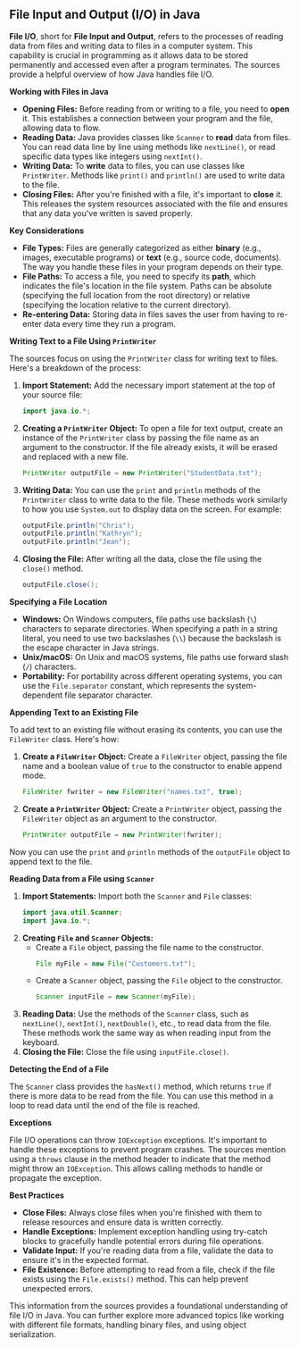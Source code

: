 ## File Input and Output (I/O) in Java

**File I/O**, short for **File Input and Output**, refers to the processes of reading data from files and writing data to files in a computer system. This capability is crucial in programming as it allows data to be stored permanently and accessed even after a program terminates.  The sources provide a helpful overview of how Java handles file I/O.

**Working with Files in Java**

*   **Opening Files:** Before reading from or writing to a file, you need to **open** it. This establishes a connection between your program and the file, allowing data to flow. 
*   **Reading Data:**  Java provides classes like `Scanner` to **read** data from files. You can read data line by line using methods like `nextLine()`, or read specific data types like integers using `nextInt()`.
*   **Writing Data:** To **write** data to files, you can use classes like `PrintWriter`. Methods like `print()` and `println()` are used to write data to the file.
*   **Closing Files:** After you're finished with a file, it's important to **close** it. This releases the system resources associated with the file and ensures that any data you've written is saved properly.

**Key Considerations**

*   **File Types:** Files are generally categorized as either **binary** (e.g., images, executable programs) or **text** (e.g., source code, documents). The way you handle these files in your program depends on their type.
*   **File Paths:** To access a file, you need to specify its **path**, which indicates the file's location in the file system. Paths can be absolute (specifying the full location from the root directory) or relative (specifying the location relative to the current directory).
*   **Re-entering Data:** Storing data in files saves the user from having to re-enter data every time they run a program.

**Writing Text to a File Using `PrintWriter`**

The sources focus on using the `PrintWriter` class for writing text to files. Here's a breakdown of the process:

1.  **Import Statement:** Add the necessary import statement at the top of your source file:
    ```java
    import java.io.*; 
    ```
2.  **Creating a `PrintWriter` Object:** To open a file for text output, create an instance of the `PrintWriter` class by passing the file name as an argument to the constructor. If the file already exists, it will be erased and replaced with a new file.
    ```java
    PrintWriter outputFile = new PrintWriter("StudentData.txt"); 
    ```
3.  **Writing Data:** You can use the `print` and `println` methods of the `PrintWriter` class to write data to the file. These methods work similarly to how you use `System.out` to display data on the screen. For example:
    ```java
    outputFile.println("Chris"); 
    outputFile.println("Kathryn");
    outputFile.println("Jean"); 
    ```
4.  **Closing the File:**  After writing all the data, close the file using the `close()` method.
    ```java
    outputFile.close();
    ```

**Specifying a File Location**

*   **Windows:**  On Windows computers, file paths use backslash (`\`) characters to separate directories. When specifying a path in a string literal, you need to use two backslashes (`\\`) because the backslash is the escape character in Java strings.
*   **Unix/macOS:** On Unix and macOS systems, file paths use forward slash (`/`) characters. 
*   **Portability:** For portability across different operating systems, you can use the `File.separator` constant, which represents the system-dependent file separator character.

**Appending Text to an Existing File**

To add text to an existing file without erasing its contents, you can use the `FileWriter` class. Here's how:

1.  **Create a `FileWriter` Object:** Create a `FileWriter` object, passing the file name and a boolean value of `true` to the constructor to enable append mode.
    ```java
    FileWriter fwriter = new FileWriter("names.txt", true);
    ```
2.  **Create a `PrintWriter` Object:** Create a `PrintWriter` object, passing the `FileWriter` object as an argument to the constructor.
    ```java
    PrintWriter outputFile = new PrintWriter(fwriter);
    ```

Now you can use the `print` and `println` methods of the `outputFile` object to append text to the file.

**Reading Data from a File using `Scanner`**

1.  **Import Statements:** Import both the `Scanner` and `File` classes:
    ```java
    import java.util.Scanner;
    import java.io.*; 
    ```
2.  **Creating `File` and `Scanner` Objects:** 
    *   Create a `File` object, passing the file name to the constructor.
        ```java
        File myFile = new File("Customers.txt");
        ```
    *   Create a `Scanner` object, passing the `File` object to the constructor.
        ```java
        Scanner inputFile = new Scanner(myFile);
        ```
3.  **Reading Data:** Use the methods of the `Scanner` class, such as `nextLine()`, `nextInt()`, `nextDouble()`, etc., to read data from the file. These methods work the same way as when reading input from the keyboard.
4.  **Closing the File:**  Close the file using `inputFile.close()`.

**Detecting the End of a File**

The `Scanner` class provides the `hasNext()` method, which returns `true` if there is more data to be read from the file. You can use this method in a loop to read data until the end of the file is reached. 

**Exceptions**

File I/O operations can throw `IOException` exceptions. It's important to handle these exceptions to prevent program crashes. The sources mention using a `throws` clause in the method header to indicate that the method might throw an `IOException`. This allows calling methods to handle or propagate the exception. 

**Best Practices**

*   **Close Files:** Always close files when you're finished with them to release resources and ensure data is written correctly.
*   **Handle Exceptions:**  Implement exception handling using try-catch blocks to gracefully handle potential errors during file operations.
*   **Validate Input:** If you're reading data from a file, validate the data to ensure it's in the expected format.
*   **File Existence:** Before attempting to read from a file, check if the file exists using the `File.exists()` method. This can help prevent unexpected errors.



This information from the sources provides a foundational understanding of file I/O in Java. You can further explore more advanced topics like working with different file formats, handling binary files, and using object serialization.
